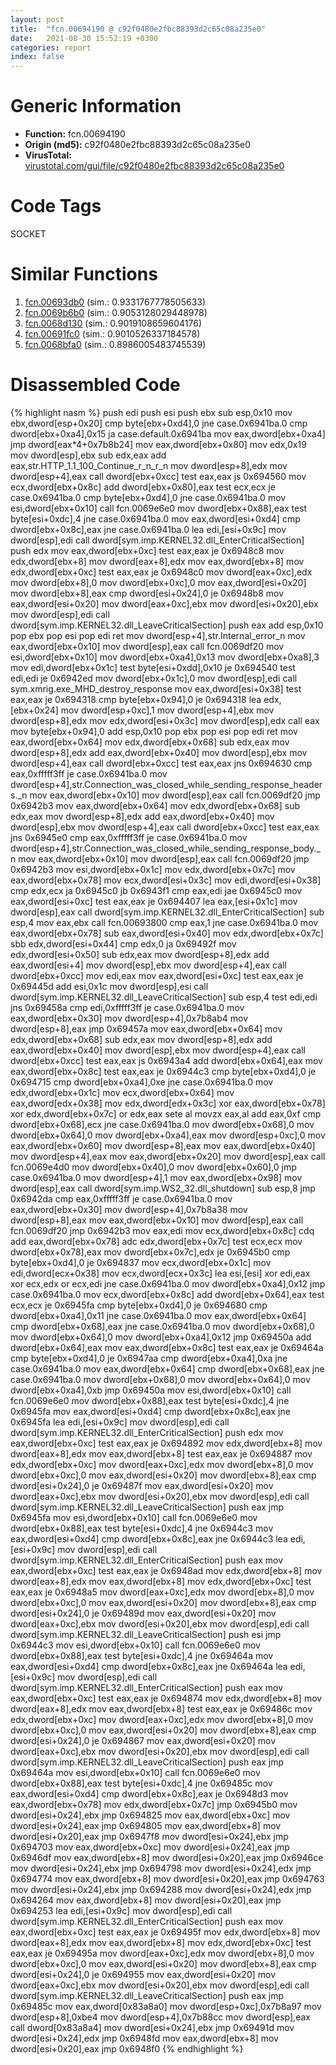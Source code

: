 ```yaml
---
layout: post
title:  "fcn.00694190 @ c92f0480e2fbc88393d2c65c08a235e0"
date:   2021-08-30 15:52:19 +0300
categories: report
index: false
---
```


# Generic Information
- **Function:** fcn.00694190
- **Origin (md5):** c92f0480e2fbc88393d2c65c08a235e0
- **VirusTotal:** [virustotal.com/gui/file/c92f0480e2fbc88393d2c65c08a235e0][virustotal_ref]

# Code Tags
<span class="tag" id="SOCKET">SOCKET</span>


# Similar Functions

1. [fcn.00693db0][similar_1_ref] (sim.: 0.9331767778505633)
2. [fcn.0069b6b0][similar_2_ref] (sim.: 0.9053128029448978)
3. [fcn.0068d130][similar_3_ref] (sim.: 0.9019108659604176)
4. [fcn.00691fc0][similar_4_ref] (sim.: 0.9010526337184578)
5. [fcn.0068bfa0][similar_5_ref] (sim.: 0.8986005483745539)


# Disassembled Code

{% highlight nasm %}
push edi
push esi
push ebx
sub esp,0x10
mov ebx,dword[esp+0x20]
cmp byte[ebx+0xd4],0
jne case.0x6941ba.0
cmp dword[ebx+0xa4],0x15
ja case.default.0x6941ba
mov eax,dword[ebx+0xa4]
jmp dword[eax*4+0x7b8b24]
mov eax,dword[ebx+0x80]
mov edx,0x19
mov dword[esp],ebx
sub edx,eax
add eax,str.HTTP_1.1_100_Continue_r_n_r_n
mov dword[esp+8],edx
mov dword[esp+4],eax
call dword[ebx+0xcc]
test eax,eax
js 0x694560
mov ecx,dword[ebx+0x8c]
add dword[ebx+0x80],eax
test ecx,ecx
je case.0x6941ba.0
cmp byte[ebx+0xd4],0
jne case.0x6941ba.0
mov esi,dword[ebx+0x10]
call fcn.0069e6e0
mov dword[ebx+0x88],eax
test byte[esi+0xdc],4
jne case.0x6941ba.0
mov eax,dword[esi+0xd4]
cmp dword[ebx+0x8c],eax
jne case.0x6941ba.0
lea edi,[esi+0x9c]
mov dword[esp],edi
call dword[sym.imp.KERNEL32.dll_EnterCriticalSection]
push edx
mov eax,dword[ebx+0xc]
test eax,eax
je 0x6948c8
mov edx,dword[ebx+8]
mov dword[eax+8],edx
mov eax,dword[ebx+8]
mov edx,dword[ebx+0xc]
test eax,eax
je 0x6948c0
mov dword[eax+0xc],edx
mov dword[ebx+8],0
mov dword[ebx+0xc],0
mov eax,dword[esi+0x20]
mov dword[ebx+8],eax
cmp dword[esi+0x24],0
je 0x6948b8
mov eax,dword[esi+0x20]
mov dword[eax+0xc],ebx
mov dword[esi+0x20],ebx
mov dword[esp],edi
call dword[sym.imp.KERNEL32.dll_LeaveCriticalSection]
push eax
add esp,0x10
pop ebx
pop esi
pop edi
ret
mov dword[esp+4],str.Internal_error_n
mov eax,dword[ebx+0x10]
mov dword[esp],eax
call fcn.0069df20
mov esi,dword[ebx+0x10]
mov dword[ebx+0xa4],0x13
mov dword[ebx+0xa8],3
mov edi,dword[ebx+0x1c]
test byte[esi+0xdd],0x10
je 0x694540
test edi,edi
je 0x6942ed
mov dword[ebx+0x1c],0
mov dword[esp],edi
call sym.xmrig.exe_MHD_destroy_response
mov eax,dword[esi+0x38]
test eax,eax
je 0x694318
cmp byte[ebx+0x94],0
je 0x694318
lea edx,[ebx+0x24]
mov dword[esp+0xc],1
mov dword[esp+4],ebx
mov dword[esp+8],edx
mov edx,dword[esi+0x3c]
mov dword[esp],edx
call eax
mov byte[ebx+0x94],0
add esp,0x10
pop ebx
pop esi
pop edi
ret
mov eax,dword[ebx+0x64]
mov edx,dword[ebx+0x68]
sub edx,eax
mov dword[esp+8],edx
add eax,dword[ebx+0x40]
mov dword[esp],ebx
mov dword[esp+4],eax
call dword[ebx+0xcc]
test eax,eax
jns 0x694630
cmp eax,0xfffff3ff
je case.0x6941ba.0
mov dword[esp+4],str.Connection_was_closed_while_sending_response_headers._n
mov eax,dword[ebx+0x10]
mov dword[esp],eax
call fcn.0069df20
jmp 0x6942b3
mov eax,dword[ebx+0x64]
mov edx,dword[ebx+0x68]
sub edx,eax
mov dword[esp+8],edx
add eax,dword[ebx+0x40]
mov dword[esp],ebx
mov dword[esp+4],eax
call dword[ebx+0xcc]
test eax,eax
jns 0x6945e0
cmp eax,0xfffff3ff
je case.0x6941ba.0
mov dword[esp+4],str.Connection_was_closed_while_sending_response_body._n
mov eax,dword[ebx+0x10]
mov dword[esp],eax
call fcn.0069df20
jmp 0x6942b3
mov esi,dword[ebx+0x1c]
mov edx,dword[ebx+0x7c]
mov eax,dword[ebx+0x78]
mov ecx,dword[esi+0x3c]
mov edi,dword[esi+0x38]
cmp edx,ecx
ja 0x6945c0
jb 0x6943f1
cmp eax,edi
jae 0x6945c0
mov eax,dword[esi+0xc]
test eax,eax
je 0x694407
lea eax,[esi+0x1c]
mov dword[esp],eax
call dword[sym.imp.KERNEL32.dll_EnterCriticalSection]
sub esp,4
mov eax,ebx
call fcn.00693800
cmp eax,1
jne case.0x6941ba.0
mov eax,dword[ebx+0x78]
sub eax,dword[esi+0x40]
mov edx,dword[ebx+0x7c]
sbb edx,dword[esi+0x44]
cmp edx,0
ja 0x69492f
mov edx,dword[esi+0x50]
sub edx,eax
mov dword[esp+8],edx
add eax,dword[esi+4]
mov dword[esp],ebx
mov dword[esp+4],eax
call dword[ebx+0xcc]
mov edi,eax
mov eax,dword[esi+0xc]
test eax,eax
je 0x69445d
add esi,0x1c
mov dword[esp],esi
call dword[sym.imp.KERNEL32.dll_LeaveCriticalSection]
sub esp,4
test edi,edi
jns 0x69458a
cmp edi,0xfffff3ff
je case.0x6941ba.0
mov eax,dword[ebx+0x30]
mov dword[esp+4],0x7b8ab4
mov dword[esp+8],eax
jmp 0x69457a
mov eax,dword[ebx+0x64]
mov edx,dword[ebx+0x68]
sub edx,eax
mov dword[esp+8],edx
add eax,dword[ebx+0x40]
mov dword[esp],ebx
mov dword[esp+4],eax
call dword[ebx+0xcc]
test eax,eax
js 0x6943a4
add dword[ebx+0x64],eax
mov eax,dword[ebx+0x8c]
test eax,eax
je 0x6944c3
cmp byte[ebx+0xd4],0
je 0x694715
cmp dword[ebx+0xa4],0xe
jne case.0x6941ba.0
mov edx,dword[ebx+0x1c]
mov ecx,dword[ebx+0x64]
mov eax,dword[edx+0x38]
mov edx,dword[edx+0x3c]
xor eax,dword[ebx+0x78]
xor edx,dword[ebx+0x7c]
or edx,eax
sete al
movzx eax,al
add eax,0xf
cmp dword[ebx+0x68],ecx
jne case.0x6941ba.0
mov dword[ebx+0x68],0
mov dword[ebx+0x64],0
mov dword[ebx+0xa4],eax
mov dword[esp+0xc],0
mov eax,dword[ebx+0x60]
mov dword[esp+8],eax
mov eax,dword[ebx+0x40]
mov dword[esp+4],eax
mov eax,dword[ebx+0x20]
mov dword[esp],eax
call fcn.0069e4d0
mov dword[ebx+0x40],0
mov dword[ebx+0x60],0
jmp case.0x6941ba.0
mov dword[esp+4],1
mov eax,dword[ebx+0x98]
mov dword[esp],eax
call dword[sym.imp.WS2_32.dll_shutdown]
sub esp,8
jmp 0x6942da
cmp eax,0xfffff3ff
je case.0x6941ba.0
mov eax,dword[ebx+0x30]
mov dword[esp+4],0x7b8a38
mov dword[esp+8],eax
mov eax,dword[ebx+0x10]
mov dword[esp],eax
call fcn.0069df20
jmp 0x6942b3
mov eax,edi
mov ecx,dword[ebx+0x8c]
cdq
add eax,dword[ebx+0x78]
adc edx,dword[ebx+0x7c]
test ecx,ecx
mov dword[ebx+0x78],eax
mov dword[ebx+0x7c],edx
je 0x6945b0
cmp byte[ebx+0xd4],0
je 0x694837
mov ecx,dword[ebx+0x1c]
mov edi,dword[ecx+0x38]
mov ecx,dword[ecx+0x3c]
lea esi,[esi]
xor edi,eax
xor ecx,edx
or ecx,edi
jne case.0x6941ba.0
mov dword[ebx+0xa4],0x12
jmp case.0x6941ba.0
mov ecx,dword[ebx+0x8c]
add dword[ebx+0x64],eax
test ecx,ecx
je 0x6945fa
cmp byte[ebx+0xd4],0
je 0x694680
cmp dword[ebx+0xa4],0x11
jne case.0x6941ba.0
mov eax,dword[ebx+0x64]
cmp dword[ebx+0x68],eax
jne case.0x6941ba.0
mov dword[ebx+0x68],0
mov dword[ebx+0x64],0
mov dword[ebx+0xa4],0x12
jmp 0x69450a
add dword[ebx+0x64],eax
mov eax,dword[ebx+0x8c]
test eax,eax
je 0x69464a
cmp byte[ebx+0xd4],0
je 0x6947aa
cmp dword[ebx+0xa4],0xa
jne case.0x6941ba.0
mov eax,dword[ebx+0x64]
cmp dword[ebx+0x68],eax
jne case.0x6941ba.0
mov dword[ebx+0x68],0
mov dword[ebx+0x64],0
mov dword[ebx+0xa4],0xb
jmp 0x69450a
mov esi,dword[ebx+0x10]
call fcn.0069e6e0
mov dword[ebx+0x88],eax
test byte[esi+0xdc],4
jne 0x6945fa
mov eax,dword[esi+0xd4]
cmp dword[ebx+0x8c],eax
jne 0x6945fa
lea edi,[esi+0x9c]
mov dword[esp],edi
call dword[sym.imp.KERNEL32.dll_EnterCriticalSection]
push edx
mov eax,dword[ebx+0xc]
test eax,eax
je 0x694892
mov edx,dword[ebx+8]
mov dword[eax+8],edx
mov eax,dword[ebx+8]
test eax,eax
je 0x694887
mov edx,dword[ebx+0xc]
mov dword[eax+0xc],edx
mov dword[ebx+8],0
mov dword[ebx+0xc],0
mov eax,dword[esi+0x20]
mov dword[ebx+8],eax
cmp dword[esi+0x24],0
je 0x69487f
mov eax,dword[esi+0x20]
mov dword[eax+0xc],ebx
mov dword[esi+0x20],ebx
mov dword[esp],edi
call dword[sym.imp.KERNEL32.dll_LeaveCriticalSection]
push eax
jmp 0x6945fa
mov esi,dword[ebx+0x10]
call fcn.0069e6e0
mov dword[ebx+0x88],eax
test byte[esi+0xdc],4
jne 0x6944c3
mov eax,dword[esi+0xd4]
cmp dword[ebx+0x8c],eax
jne 0x6944c3
lea edi,[esi+0x9c]
mov dword[esp],edi
call dword[sym.imp.KERNEL32.dll_EnterCriticalSection]
push eax
mov eax,dword[ebx+0xc]
test eax,eax
je 0x6948ad
mov edx,dword[ebx+8]
mov dword[eax+8],edx
mov eax,dword[ebx+8]
mov edx,dword[ebx+0xc]
test eax,eax
je 0x6948a5
mov dword[eax+0xc],edx
mov dword[ebx+8],0
mov dword[ebx+0xc],0
mov eax,dword[esi+0x20]
mov dword[ebx+8],eax
cmp dword[esi+0x24],0
je 0x69489d
mov eax,dword[esi+0x20]
mov dword[eax+0xc],ebx
mov dword[esi+0x20],ebx
mov dword[esp],edi
call dword[sym.imp.KERNEL32.dll_LeaveCriticalSection]
push esi
jmp 0x6944c3
mov esi,dword[ebx+0x10]
call fcn.0069e6e0
mov dword[ebx+0x88],eax
test byte[esi+0xdc],4
jne 0x69464a
mov eax,dword[esi+0xd4]
cmp dword[ebx+0x8c],eax
jne 0x69464a
lea edi,[esi+0x9c]
mov dword[esp],edi
call dword[sym.imp.KERNEL32.dll_EnterCriticalSection]
push eax
mov eax,dword[ebx+0xc]
test eax,eax
je 0x694874
mov edx,dword[ebx+8]
mov dword[eax+8],edx
mov eax,dword[ebx+8]
test eax,eax
je 0x69486c
mov edx,dword[ebx+0xc]
mov dword[eax+0xc],edx
mov dword[ebx+8],0
mov dword[ebx+0xc],0
mov eax,dword[esi+0x20]
mov dword[ebx+8],eax
cmp dword[esi+0x24],0
je 0x694867
mov eax,dword[esi+0x20]
mov dword[eax+0xc],ebx
mov dword[esi+0x20],ebx
mov dword[esp],edi
call dword[sym.imp.KERNEL32.dll_LeaveCriticalSection]
push eax
jmp 0x69464a
mov esi,dword[ebx+0x10]
call fcn.0069e6e0
mov dword[ebx+0x88],eax
test byte[esi+0xdc],4
jne 0x69485c
mov eax,dword[esi+0xd4]
cmp dword[ebx+0x8c],eax
je 0x6948d3
mov eax,dword[ebx+0x78]
mov edx,dword[ebx+0x7c]
jmp 0x6945b0
mov dword[esi+0x24],ebx
jmp 0x694825
mov eax,dword[ebx+0xc]
mov dword[esi+0x24],eax
jmp 0x694805
mov eax,dword[ebx+8]
mov dword[esi+0x20],eax
jmp 0x6947f8
mov dword[esi+0x24],ebx
jmp 0x694703
mov eax,dword[ebx+0xc]
mov dword[esi+0x24],eax
jmp 0x6946df
mov eax,dword[ebx+8]
mov dword[esi+0x20],eax
jmp 0x6946ce
mov dword[esi+0x24],ebx
jmp 0x694798
mov dword[esi+0x24],edx
jmp 0x694774
mov eax,dword[ebx+8]
mov dword[esi+0x20],eax
jmp 0x694763
mov dword[esi+0x24],ebx
jmp 0x694288
mov dword[esi+0x24],edx
jmp 0x694264
mov eax,dword[ebx+8]
mov dword[esi+0x20],eax
jmp 0x694253
lea edi,[esi+0x9c]
mov dword[esp],edi
call dword[sym.imp.KERNEL32.dll_EnterCriticalSection]
push eax
mov eax,dword[ebx+0xc]
test eax,eax
je 0x69495f
mov edx,dword[ebx+8]
mov dword[eax+8],edx
mov eax,dword[ebx+8]
mov edx,dword[ebx+0xc]
test eax,eax
je 0x69495a
mov dword[eax+0xc],edx
mov dword[ebx+8],0
mov dword[ebx+0xc],0
mov eax,dword[esi+0x20]
mov dword[ebx+8],eax
cmp dword[esi+0x24],0
je 0x694955
mov eax,dword[esi+0x20]
mov dword[eax+0xc],ebx
mov dword[esi+0x20],ebx
mov dword[esp],edi
call dword[sym.imp.KERNEL32.dll_LeaveCriticalSection]
push eax
jmp 0x69485c
mov eax,dword[0x83a8a0]
mov dword[esp+0xc],0x7b8a97
mov dword[esp+8],0xbe4
mov dword[esp+4],0x7b88cc
mov dword[esp],eax
call dword[0x83a8a4]
mov dword[esi+0x24],ebx
jmp 0x69491d
mov dword[esi+0x24],edx
jmp 0x6948fd
mov eax,dword[ebx+8]
mov dword[esi+0x20],eax
jmp 0x6948f0
{% endhighlight %}


[similar_1_ref]: /report/fcn.00693db0@c92f0480e2fbc88393d2c65c08a235e0
[similar_2_ref]: /report/fcn.0069b6b0@c92f0480e2fbc88393d2c65c08a235e0
[similar_3_ref]: /report/fcn.0068d130@c92f0480e2fbc88393d2c65c08a235e0
[similar_4_ref]: /report/fcn.00691fc0@c92f0480e2fbc88393d2c65c08a235e0
[similar_5_ref]: /report/fcn.0068bfa0@c92f0480e2fbc88393d2c65c08a235e0
[virustotal_ref]: https://www.virustotal.com/gui/file/c92f0480e2fbc88393d2c65c08a235e0